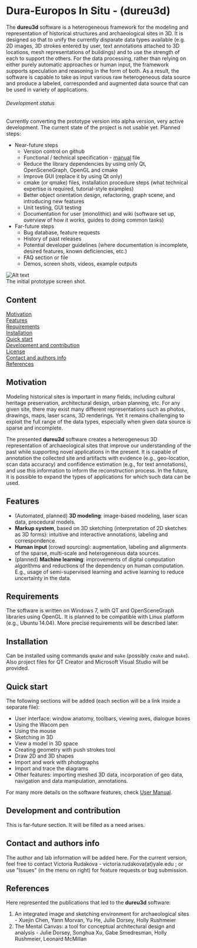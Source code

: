 # Dura-Europos In Situ - (dureu3d) 
The **dureu3d** software is a heterogeneous framework for the modeling and representation of historical structures and archaeological sites in 3D. It is designed so that to unify the currently disparate data types available (e.g. 2D images, 3D strokes entered by user, text annotations attached to 3D locations, mesh representations of buildings) and to use the strength of each to support the others. For the data processing, rather than relying on either purely automatic approaches or human input, the framework supports speculation and reasoning in the form of both. As a result, the software is capable to take as input various raw heterogeneous data source and produce a labeled, corresponded and augmented data source that can be used in variety of applications.

###### Development status
Currently converting the prototype version into alpha version, very active development. The current state of the project is not usable yet. Planned steps: 
* Near-future steps
    * Version control on github
    * Functional / technical specification - [manual](https://github.com/vicrucann/dura-europos-insitu/blob/master/doc/manual.md) file
    * Reduce the library dependencies by using only Qt, OpenSceneGraph, OpenGL and cmake
    * Improve GUI (replace it by using Qt only)
    * cmake (or qmake) files, installation procedure steps (what technical expertise is required, tutorial-style examples)
    * Better object orientation design, refactoring, graph scene, and introducing new features
    * Unit testing, GUI testing
    * Documentation for user (monolithic) and wiki (software set up, overview of how it works, guides to doing common tasks)
* Far-future steps
    * Bug database, feature requests 
    * History of past releases 
    * Potential developer guidelines (where documentation is incomplete, desired features, known deficiencies, etc.)
    * FAQ section or file
    * Demos, screen shots, videos, example outputs

![Alt text](https://github.com/vicrucann/dura-europos-insitu/blob/master/doc/gui-orig.png "Prototype GUI screenshot")  
The initial prototype screen shot.

## Content
[Motivation](https://github.com/vicrucann/dura-europos-insitu/#motivation)  
[Features](https://github.com/vicrucann/dura-europos-insitu/#features)  
[Requirements](https://github.com/vicrucann/dura-europos-insitu/#requirements)  
[Installation](https://github.com/vicrucann/dura-europos-insitu/#installation)  
[Quick start](https://github.com/vicrucann/dura-europos-insitu/#quick-start)  
[Development and contribution](https://github.com/vicrucann/dura-europos-insitu/#development-and-contribution)  
[License](https://github.com/vicrucann/dura-europos-insitu/#license)  
[Contact and authors info](https://github.com/vicrucann/dura-europos-insitu/#contact-and-authors-info)  
[References](https://github.com/vicrucann/dura-europos-insitu/#references)  

## Motivation

Modeling historical sites is important in many fields, including cultural heritage preservation, architectural design, urban planning, etc. For any given site, there may exist many different representations such as photos, drawings, maps, laser scans, 3D renderings. Yet it remains challenging to exploit the full range of the data types, especially when given data source is sparse and incomplete.

The presented **dureu3d** software creates a heterogeneous 3D representation of archaeological sites that improve our understanding of the past while supporting novel applications in the present. It is capable of annotation the collected site and artifacts with evidence (e.g., geo-location, scan data accuracy) and confidence estimation (e.g., for text annotations), and use this information to inform the reconstruction process. In the future, it is possible to expand the types of applications for which such data can be used.

## Features

* (Automated, planned) **3D modeling**: image-based modeling, laser scan data, procedural models.
* **Markup system**, based on 3D sketching (interpretation of 2D sketches as 3D forms): intuitive and interactive annotations, labeling and correspondence.
* **Human input** (crowd sourcing): augmentation, labeling and alignments of the sparse, multi-scale and heterogeneous data sources. 
* (planned) **Machine learning**: improvements of digital computation algorithms and reductions of the dependency on human computation. E.g., usage of semi-supervised learning and active learning to reduce uncertainty in the data.

## Requirements

The software is written on Windows 7, with QT and OpenSceneGraph libraries using OpenGL. It is planned to be compatible with Linux platform (e.g., Ubuntu 14.04). More precise requirements will be described later.


## Installation

Can be installed using commands `qmake` and `make` (possibly `cmake` and `make`). Also project files for QT Creator and Microsoft Visual Studio will be provided. 

## Quick start

The following sections will be added (each section will be a link inside a separate file): 
* User interface: window anatomy, toolbars, viewing axes, dialogue boxes
* Using the Wacom pen
* Using the mouse 
* Sketching in 3D
* View a model in 3D space
* Creating geometry with push strokes tool
* Draw 2D and 3D shapes
* Import and work with photographs
* Import and trace the diagrams
* Other features: importing meshed 3D data, incorporation of geo data, navigation and data manipulation, annotations. 

For many more details on the software features, check [User Manual](https://github.com/vicrucann/dura-europos-insitu/blob/master/doc/manual.md).

## Development and contribution 

This is far-future section. It will be filled as a need arises.

## Contact and authors info

The author and lab information will be added here. For the current version, feel free to contact Victoria Rudakova - victoria.rudakova(at)yale.edu ; or use "Issues" (in the menu on right) for feature requests or bug submission.

## References

Here represented the publications that led to the **dureu3d** software:  

1. An integrated image and sketching environment for archaeological sites - Xuejin Chen, Yann Morvan, Yu He, Julie Dorsey, Holly Rushmeier  
2. The Mental Canvas: a tool for conceptual architectural design and analysis - Julie Dorsey, Songhua Xu, Gabe Smedresman, Holly Rushmeier, Leonard McMillan
